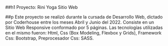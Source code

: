 ##h1 Proyecto: Rini Yoga Sitio Web

##p Este proyecto se realizó durante la cursada de Desarrollo Web, dictado por Coderhouse entre los meses Abril y Junio del 2022.
   Consiste en un Sitio Web Responsive conformado por 5 páginas.
   Las tecnologías utilizadas en el mismo fueron: Html, Css (Box Modeling, Flexbox y Grids), Framework Css: Bootstrap, Preprocesador Css: SASS.
